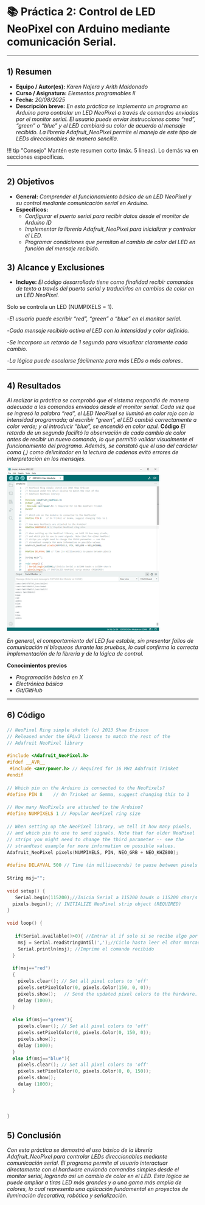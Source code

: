 # 📚 Práctica 2: Control de LED NeoPixel con Arduino mediante comunicación Serial.

---

## 1) Resumen

- **Equipo / Autor(es):**  _Karen Najera y Arith Maldonado_
- **Curso / Asignatura:** _Elementos programables II_  
- **Fecha:** _20/08/2025_  
- **Descripción breve:** _En esta práctica se implementa un programa en Arduino para controlar un LED NeoPixel a través de comandos enviados por el monitor serial. El usuario puede enviar instrucciones como “red”, “green” o “blue” y el LED cambiará su color de acuerdo al mensaje recibido. La librería Adafruit_NeoPixel permite el manejo de este tipo de LEDs direccionables de manera sencilla._

!!! tip "Consejo"
    Mantén este resumen corto (máx. 5 líneas). Lo demás va en secciones específicas.

---

## 2) Objetivos

- **General:** _Comprender el funcionamiento básico de un LED NeoPixel y su control mediante comunicación serial en Arduino._
- **Específicos:**
  - _Configurar el puerto serial para recibir datos desde el monitor de Arduino ID_
  - _Implementar la librería Adafruit_NeoPixel para inicializar y controlar el LED._
  - _Programar condiciones que permitan el cambio de color del LED en función del mensaje recibido._

## 3) Alcance y Exclusiones

- **Incluye:** _El código desarrollado tiene como finalidad recibir comandos de texto a través del puerto serial y traducirlos en cambios de color en un LED NeoPixel._

Solo se controla un LED (NUMPIXELS = 1).

-_El usuario puede escribir “red”, “green” o “blue” en el monitor serial._

-_Cada mensaje recibido activa el LED con la intensidad y color definido._

-_Se incorpora un retardo de 1 segundo para visualizar claramente cada cambio._

-_La lógica puede escalarse fácilmente para más LEDs o más colores.._

---

## 4) Resultados

 _Al realizar la práctica se comprobó que el sistema respondió de manera adecuada a los comandos enviados desde el monitor serial. Cada vez que se ingresó la palabra “red”, el LED NeoPixel se iluminó en color rojo con la intensidad programada; al escribir “green”, el LED cambió correctamente a color verde; y al introducir “blue”, se encendió en color azul._
**Código**
_El retardo de un segundo facilitó la observación de cada cambio de color antes de recibir un nuevo comando, lo que permitió validar visualmente el funcionamiento del programa. Además, se constató que el uso del carácter coma (,) como delimitador en la lectura de cadenas evitó errores de interpretación en los mensajes._




<img src="recursos/imgs/P2.png" alt="..." width="400px">


_En general, el comportamiento del LED fue estable, sin presentar fallos de comunicación ni bloqueos durante las pruebas, lo cual confirma la correcta implementación de la librería y de la lógica de control._

**Conocimientos previos**
- _Programación básica en X_
- _Electrónica básica_
- _Git/GitHub_

---

## 6) Código
```CPP
// NeoPixel Ring simple sketch (c) 2013 Shae Erisson
// Released under the GPLv3 license to match the rest of the
// Adafruit NeoPixel library
 
#include <Adafruit_NeoPixel.h>
#ifdef __AVR__
 #include <avr/power.h> // Required for 16 MHz Adafruit Trinket
#endif
 
// Which pin on the Arduino is connected to the NeoPixels?
#define PIN 8    // On Trinket or Gemma, suggest changing this to 1
 
// How many NeoPixels are attached to the Arduino?
#define NUMPIXELS 1 // Popular NeoPixel ring size
 
// When setting up the NeoPixel library, we tell it how many pixels,
// and which pin to use to send signals. Note that for older NeoPixel
// strips you might need to change the third parameter -- see the
// strandtest example for more information on possible values.
Adafruit_NeoPixel pixels(NUMPIXELS, PIN, NEO_GRB + NEO_KHZ800);
 
#define DELAYVAL 500 // Time (in milliseconds) to pause between pixels
 
String msj="";
 
void setup() {
   Serial.begin(115200);//Inicia Serial a 115200 bauds o 115200 char/s
  pixels.begin(); // INITIALIZE NeoPixel strip object (REQUIRED)
}
 
void loop() {
 
   if(Serial.available()>0){ //Entrar al if solo si se recibe algo por el serial
    msj = Serial.readStringUntil(',');//Ciclo hasta leer el char marcado
    Serial.println(msj); //Imprime el comando recibido
  }
 
  if(msj=="red")
  {
    pixels.clear(); // Set all pixel colors to 'off'
    pixels.setPixelColor(0, pixels.Color(150, 0, 0));
    pixels.show();   // Send the updated pixel colors to the hardware.
    delay (1000);
  }
 
  else if(msj=="green"){
    pixels.clear(); // Set all pixel colors to 'off'
    pixels.setPixelColor(0, pixels.Color(0, 150, 0));
    pixels.show();
    delay (1000);
  }
  else if(msj=="blue"){
    pixels.clear(); // Set all pixel colors to 'off'
    pixels.setPixelColor(0, pixels.Color(0, 0, 150));
    pixels.show();
    delay (1000);
  }
   
 
   
}
```
## 5) Conclusión
_Con esta práctica se demostró el uso básico de la librería Adafruit_NeoPixel para controlar LEDs direccionables mediante comunicación serial. El programa permite al usuario interactuar directamente con el hardware enviando comandos simples desde el monitor serial, logrando así un cambio de color en el LED. Esta lógica se puede ampliar a tiras LED más grandes y a una gama más amplia de colores, lo cual representa una aplicación fundamental en proyectos de iluminación decorativa, robótica y señalización._
